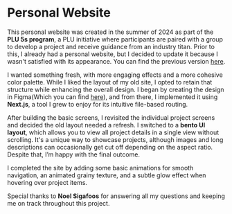 # Personal Website

This personal website was created in the summer of 2024 as part of the **PLU 5s program**, a PLU initiative where participants are paired with a group to develop a project and receive guidance from an industry titan. Prior to this, I already had a personal website, but I decided to update it because I wasn't satisfied with its appearance. You can find the previous version [here](https://maxlopezpersonalsite.netlify.app/).

I wanted something fresh, with more engaging effects and a more cohesive color palette. While I liked the layout of my old site, I opted to retain that structure while enhancing the overall design. I began by creating the design in Figma(Which you can find [here](https://www.figma.com/design/Jy1sdaMEjKB19m5r51a74L/Personal-Website-Wireframes?m=auto&t=cgDc4XZebZuDXReC-1)), and from there, I implemented it using **Next.js**, a tool I grew to enjoy for its intuitive file-based routing.

After building the basic screens, I revisited the individual project screens and decided the old layout needed a refresh. I switched to a **bento UI layout**, which allows you to view all project details in a single view without scrolling. It's a unique way to showcase projects, although images and long descriptions can occasionally get cut off depending on the aspect ratio. Despite that, I’m happy with the final outcome.

I completed the site by adding some basic animations for smooth navigation, an animated grainy texture, and a subtle glow effect when hovering over project items.

Special thanks to **Noel Sigafoos** for answering all my questions and keeping me on track throughout this project.
